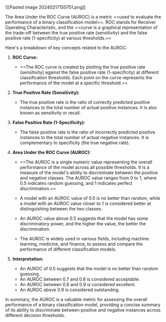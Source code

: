 ![[Pasted image 20240217150751.png]]

The Area Under the ROC Curve (AUROC) is a metric ==used to evaluate the performance of a binary classification model==. ROC stands for Receiver Operating Characteristic, and the ==curve is a graphical representation of the trade-off between the true positive rate (sensitivity) and the false positive rate (1-specificity) at various thresholds.==

Here's a breakdown of key concepts related to the AUROC:

1. **ROC Curve:**
   - ==The ROC curve is created by plotting the true positive rate (sensitivity) against the false positive rate (1-specificity) at different classification thresholds. Each point on the curve represents the performance of the model at a specific threshold.==

2. **True Positive Rate (Sensitivity):**
   - The true positive rate is the ratio of correctly predicted positive instances to the total number of actual positive instances. It is also known as sensitivity or recall.

3. **False Positive Rate (1-Specificity):**
   - The false positive rate is the ratio of incorrectly predicted positive instances to the total number of actual negative instances. It is complementary to specificity (the true negative rate).

4. **Area Under the ROC Curve (AUROC):**
   - ==The AUROC is a single numeric value representing the overall performance of the model across all possible thresholds. It is a measure of the model's ability to discriminate between the positive and negative classes. The AUROC value ranges from 0 to 1, where 0.5 indicates random guessing, and 1 indicates perfect discrimination.==

   - A model with an AUROC value of 0.5 is no better than random, while a model with an AUROC value closer to 1 is considered better at distinguishing between the two classes.

   - An AUROC value above 0.5 suggests that the model has some discriminatory power, and the higher the value, the better the discrimination.

   - The AUROC is widely used in various fields, including machine learning, medicine, and finance, to assess and compare the performance of different classification models.

5. **Interpretation:**
   - An AUROC of 0.5 suggests that the model is no better than random guessing.
   - An AUROC between 0.7 and 0.8 is considered acceptable.
   - An AUROC between 0.8 and 0.9 is considered excellent.
   - An AUROC above 0.9 is considered outstanding.

In summary, the AUROC is a valuable metric for assessing the overall performance of a binary classification model, providing a concise summary of its ability to discriminate between positive and negative instances across different decision thresholds.